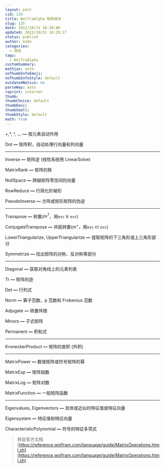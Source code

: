 ```yaml
---
layout: post
cid: 135
title: WolfraAlpha 矩阵相关
slug: 135
date: 2022/10/31 16:28:00
updated: 2022/10/31 16:29:17
status: publish
author: mi0e
categories: 
  - 其他
tags: 
  - WolfraAlpha
customSummary: 
mathjax: auto
noThumbInfoEmoji: 
noThumbInfoStyle: default
outdatedNotice: no
parseWay: auto
reprint: internet
thumb: 
thumbChoice: default
thumbDesc: 
thumbSmall: 
thumbStyle: default
math: true
---
```



+,\*, ^, **...** **—** 按元素自动作用

Dot **—** 矩阵积，自动处理行向量和列向量

---

Inverse **—** 矩阵逆 (线性系统用 LinearSolve)

MatrixRank **—** 矩阵的秩

NullSpace **—** 跨越矩阵零空间的向量

RowReduce **—** 行简化阶梯形

PseudoInverse **—** 方阵或矩形矩阵的伪逆

---

Transpose **—** 转置($m^T$，用`esc` tr `esc`)

ConjugateTranspose **—** 共轭转置($m^+$，用`esc` ct `esc`)

LowerTriangularize, UpperTriangularize **—** 提取矩阵的下三角形或上三角形部分

Symmetrize **—** 找出矩阵的对称、反对称等部分

---

Diagonal **—** 获取对角线上的元素列表

Tr **—** 矩阵的迹

Det **—** 行列式

Norm **—** 算子范数，p 范数和 Frobenius 范数

Adjugate **—** 转置伴随

Minors **—** 子式矩阵

Permanent **—** 积和式

---

KroneckerProduct **—** 矩阵的直积 (外积)

---

MatrixPower **—** 数值矩阵或符号矩阵的幂

MatrixExp **—** 矩阵指数

MatrixLog **—** 矩阵对数

MatrixFunction **—** 一般矩阵函数

---

Eigenvalues, Eigenvectors **—** 具体或近似的特征值或特征向量

Eigensystem **—** 特征值和特征向量

CharacteristicPolynomial **—** 符号的特征多项式

> 转自官方文档 [https://reference.wolfram.com/language/guide/MatrixOperations.html.zh](https://reference.wolfram.com/language/guide/MatrixOperations.html.zh)
